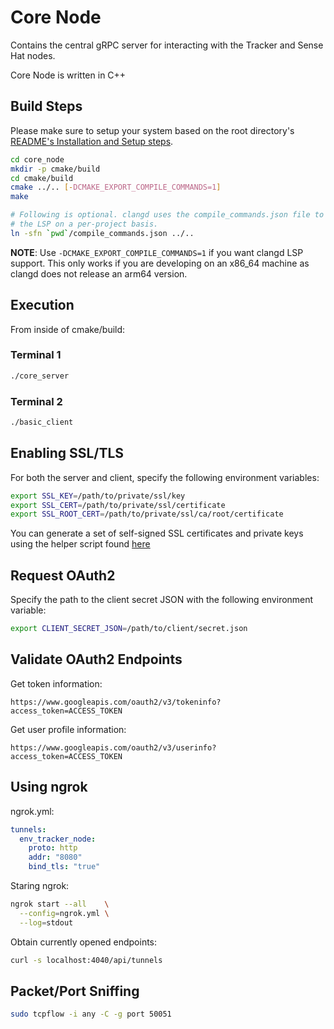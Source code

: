 # Core Node
Contains the central gRPC server for interacting with the Tracker and Sense Hat
nodes.

Core Node is written in C++

## Build Steps
Please make sure to setup your system based on the root directory's
[README's Installation and Setup steps](../../README.md#installation-and-setup).

```bash
cd core_node
mkdir -p cmake/build
cd cmake/build
cmake ../.. [-DCMAKE_EXPORT_COMPILE_COMMANDS=1]
make

# Following is optional. clangd uses the compile_commands.json file to configure
# the LSP on a per-project basis.
ln -sfn `pwd`/compile_commands.json ../..
```

**NOTE**: Use `-DCMAKE_EXPORT_COMPILE_COMMANDS=1` if you want clangd LSP support.
This only works if you are developing on an x86_64 machine as clangd does not
release an arm64 version.

## Execution
From inside of cmake/build:

### Terminal 1

```bash
./core_server
```

### Terminal 2

```bash
./basic_client
```

## Enabling SSL/TLS
For both the server and client, specify the following environment variables:

```bash
export SSL_KEY=/path/to/private/ssl/key
export SSL_CERT=/path/to/private/ssl/certificate
export SSL_ROOT_CERT=/path/to/private/ssl/ca/root/certificate
```

You can generate a set of self-signed SSL certificates and private keys using
the helper script found [here](../../scripts/ssl/)

## Request OAuth2
Specify the path to the client secret JSON with the following environment
variable:

```bash
export CLIENT_SECRET_JSON=/path/to/client/secret.json
```

## Validate OAuth2 Endpoints

Get token information:

```
https://www.googleapis.com/oauth2/v3/tokeninfo?access_token=ACCESS_TOKEN
```

Get user profile information:

```
https://www.googleapis.com/oauth2/v3/userinfo?access_token=ACCESS_TOKEN
```

## Using ngrok
ngrok.yml:

```yaml
tunnels:
  env_tracker_node:
    proto: http
    addr: "8080"
    bind_tls: "true"
```

Staring ngrok:

```bash
ngrok start --all    \
  --config=ngrok.yml \
  --log=stdout
```

Obtain currently opened endpoints:

```bash
curl -s localhost:4040/api/tunnels
```

## Packet/Port Sniffing

```bash
sudo tcpflow -i any -C -g port 50051
```
